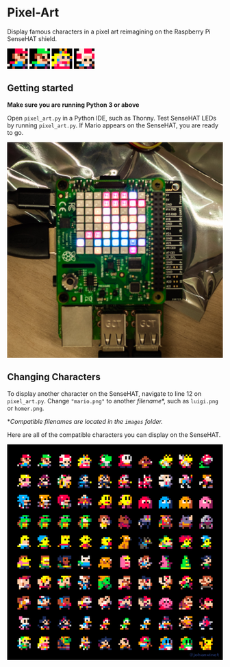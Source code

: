 # Pixel-Art
Display famous characters in a pixel art reimagining on the Raspberry Pi SenseHAT shield.

![](images/mario.png) ![](images/luigi.png) ![](images/princess-peach.png) ![](images/toad.png)

## Getting started
**Make sure you are running Python 3 or above**

Open `pixel_art.py` in a Python IDE, such as Thonny. Test SenseHAT LEDs by running `pixel_art.py`. If Mario appears on the SenseHAT, you are ready to go.

![](ref/mario-test.jpg)

## Changing Characters
To display another character on the SenseHAT, navigate to line 12 on `pixel_art.py`. Change `"mario.png"` to another *filename**, such as `luigi.png` or `homer.png`.

**Compatible filenames are located in the `images` folder.*

Here are all of the compatible characters you can display on the SenseHAT.

![](ref/All_Character_Sprites.png)
